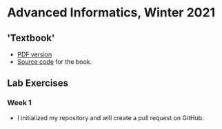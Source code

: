 # Advanced Informatics, Winter 2021

## 'Textbook'

* [PDF version](compskills.pdf)
* [Source code](https://github.com/ThorntonLab/ComputerSkills4GradStudents) for the book.

## Lab Exercises

### Week 1

* I initialized my repository and will create a pull request on GitHub.
